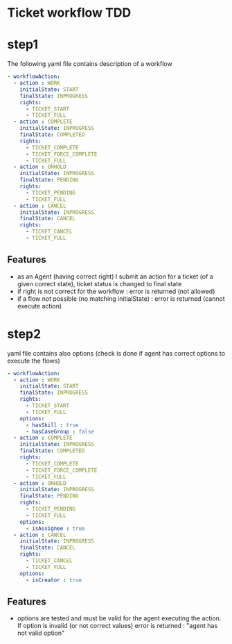 # Ticket workflow TDD

# step1
The following yaml file contains description of a workflow
```yaml
- workflowAction:
  - action : WORK
    initialState: START
    finalState: INPROGRESS
    rights:
      - TICKET_START
      - TICKET_FULL
  - action : COMPLETE      
    initialState: INPROGRESS
    finalState: COMPLETED
    rights:
      - TICKET_COMPLETE
      - TICKET_FORCE_COMPLETE
      - TICKET_FULL  
  - action : ONHOLD        
    initialState: INPROGRESS
    finalState: PENDING
    rights:
      - TICKET_PENDING
      - TICKET_FULL
  - action : CANCEL          
    initialState: INPROGRESS
    finalState: CANCEL
    rights:
      - TICKET_CANCEL
      - TICKET_FULL
```

## Features

- as an Agent (having correct right) I submit an action for a ticket (of a given correct state), ticket status is changed to final state
- if right is not correct for the workflow : error is returned (not allowed)
- if a flow not possible (no matching initialState) : error is returned (cannot execute action)

# step2

yaml file contains also options (check is done if agent has correct options to execute the flows)

```yaml
- workflowAction:
  - action : WORK
    initialState: START
    finalState: INPROGRESS
    rights:
      - TICKET_START
      - TICKET_FULL
    options:
      - hasSkill : true
      - hasCaseGroup : false                       
  - action : COMPLETE      
    initialState: INPROGRESS
    finalState: COMPLETED
    rights:
      - TICKET_COMPLETE
      - TICKET_FORCE_COMPLETE
      - TICKET_FULL  
  - action : ONHOLD        
    initialState: INPROGRESS
    finalState: PENDING
    rights:
      - TICKET_PENDING
      - TICKET_FULL
    options:
      - isAssignee : true           
  - action : CANCEL          
    initialState: INPROGRESS
    finalState: CANCEL
    rights:
      - TICKET_CANCEL
      - TICKET_FULL
    options:
      - isCreator : true            
```

## Features

- options are tested and must be valid for the agent executing the action. If option is invalid (or not correct values) error is returned : "agent has not valid option"